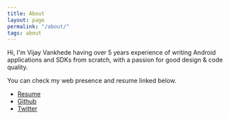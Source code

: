```yaml
---
title: About
layout: page
permalink: "/about/"
tags: about
---
```


Hi, I'm Vijay Vankhede having over 5 years experience of writing Android applications and SDKs from scratch, with a passion for good design & code quality.  

You can check my web presence and resume linked below.

* [Resume](https://storage.googleapis.com/cryptogrowth.appspot.com/Vijay%20Android%20Developer%20Resume.pdf)
* [Github](https://github.com/vsvankhede)
* [Twitter](https://twitter.com/vsvankhede)